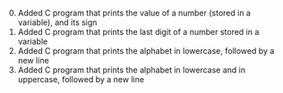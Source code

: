 <ol start="0">
<li>Added C program that prints the value of a number (stored in a variable), and its sign</li>
<li>Added C program that prints the last digit of a number stored in a variable</li>
<li>Added C program that prints the alphabet in lowercase, followed by a new line</li>
<li>Added C program that prints the alphabet in lowercase and in uppercase, followed by a new line</li>

</ol>
